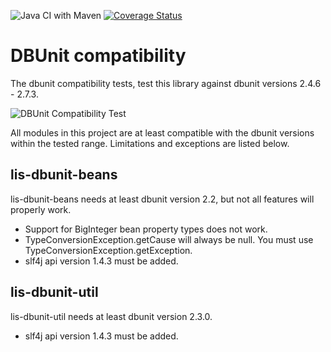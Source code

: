 
![Java CI with Maven](https://github.com/link-intersystems/dbunit-extensions/workflows/Java%20CI%20with%20Maven/badge.svg)
[![Coverage Status](https://coveralls.io/repos/github/link-intersystems/dbunit-extensions/badge.svg?branch=master)](https://coveralls.io/github/link-intersystems/dbunit-extensions?branch=master)


# DBUnit compatibility 

The dbunit compatibility tests, test this library against dbunit versions 2.4.6 - 2.7.3.

![DBUnit Compatibility Test](https://github.com/link-intersystems/dbunit-extensions/workflows/DBUnit%20Compatibility%20Tests/badge.svg)

All modules in this project are at least compatible with the dbunit versions within the tested range. 
Limitations and exceptions are listed below.

## lis-dbunit-beans

lis-dbunit-beans needs at least dbunit version 2.2, 
but not all features will properly work.

- Support for BigInteger bean property types does not work.
- TypeConversionException.getCause will always be null. You must use TypeConversionException.getException.
- slf4j api version 1.4.3 must be added.

## lis-dbunit-util

lis-dbunit-util needs at least dbunit version 2.3.0.

- slf4j api version 1.4.3 must be added.





